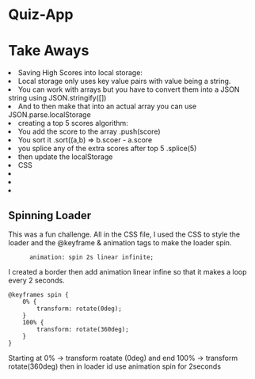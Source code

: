 # Quiz-App


# Take Aways
<li>Saving High Scores into local storage:</li>
<li>Local storage only uses key value pairs with value being a string. </li>
<li>You can work with arrays but you have to convert them into a JSON string using JSON.stringify([])</li>
<li>And to then make that into an actual array you can use JSON.parse.localStorage</li>


<li>creating a top 5 scores algorithm:</li>
<li>You add the score to the array .push(score)</li>
<li>You sort it .sort((a,b) => b.scoer - a.score </li>
<li>you splice any of the extra scores after top 5 .splice(5)</li>
<li>then update the localStorage</li>

<li>CSS</li>
<li></li>
<li></li>
<li></li>

## Spinning Loader
   
This was a fun challenge. All in the CSS file, I used the CSS to style the 
loader and the @keyframe & animation tags to make the loader spin.

```
      animation: spin 2s linear infinite;
```
I created a border then add animation linear infine so that it makes a loop every 2 seconds.

```
@keyframes spin {
    0% {
        transform: rotate(0deg);
    }
    100% {
        transform: rotate(360deg);
    }
}
```

Starting at 0% -> transform roatate (0deg) and end 100% -> transform rotate(360deg)
then in loader id use animation spin for 2seconds 
